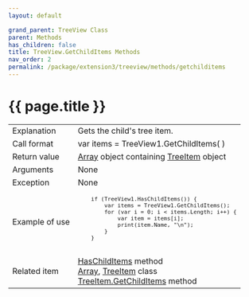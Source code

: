```yaml
---
layout: default

grand_parent: TreeView Class
parent: Methods
has_children: false
title: TreeView.GetChildItems Methods
nav_order: 2
permalink: /package/extension3/treeview/methods/getchilditems
---
```

# {{ page.title }}

<table>
  <tr>
    <td>Explanation</td>
    <td colspan="2">Gets the child's tree item.</td>
  </tr>
  <tr>
    <td>Call format</td>
    <td colspan="2">var items = TreeView1.GetChildItems( )</td>
  </tr>
  <tr>
    <td>Return value</td>
    <td colspan="2"><a href="/package/system/array">Array</a> object containing <a href="/package/extension3/treeitem">TreeItem</a> object</td>
  </tr>  
  <tr>
    <td>Arguments</td>
    <td colspan="2">None</td>
  </tr>
  <tr>
    <td>Exception</td>
    <td colspan="2">None</td>
  </tr>
  <tr>
    <td>Example of use</td>
    <td colspan="2"><code><pre>
    if (TreeView1.HasChildItems()) {
        var items = TreeView1.GetChildItems();
        for (var i = 0; i < items.Length; i++) {
            var item = items[i];
            print(item.Name, "\n");
        }
    }
    </pre></code></td>
  </tr>
  <tr>
    <td>Related item</td>
    <td colspan="2"><a href="/package/extension3/treeview/methods/haschilditems">HasChildItems</a> method<br><a href="/package/system/array">Array</a>, <a href="/package/extension3/treeitem">TreeItem</a> class<br><a href="/package/extension3/treeitem/methods/getchilditems">TreeItem.GetChildItems</a> method</td>
  </tr>
</table>